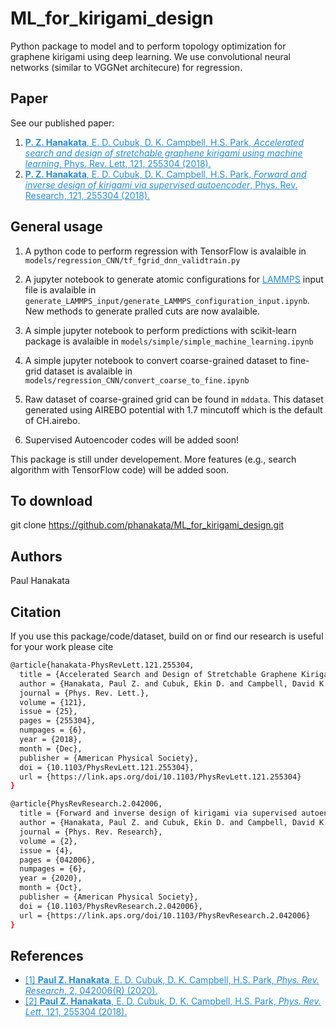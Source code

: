 # ML_for_kirigami_design
Python package to model and to perform topology optimization for graphene kirigami using deep learning. We use convolutional neural networks (similar to VGGNet architecure) for regression. 

## Paper 
See our published paper: 
1. <a href="https://journals.aps.org/prl/abstract/10.1103/PhysRevLett.121.255304" style="color:#268cd7
"> **P. Z. Hanakata**, E. D. Cubuk, D. K. Campbell, H.S. Park, *Accelerated search and design of stretchable graphene kirigami using machine learning*, Phys. Rev. Lett, 121, 255304  (2018).</a>
2. <a href="https://journals.aps.org/prresearch/abstract/10.1103/PhysRevResearch.2.042006" style="color:#268cd7
"> **P. Z. Hanakata**, E. D. Cubuk, D. K. Campbell, H.S. Park, *Forward and inverse design of kirigami via supervised autoencoder*, Phys. Rev. Research, 121, 255304  (2018).</a>


## General usage 
1. A python code to perform regression with TensorFlow is avalaible in `models/regression_CNN/tf_fgrid_dnn_validtrain.py`

2. A jupyter notebook to generate atomic configurations for <a href="https://lammps.sandia.gov/" style="color:#268cd7
">LAMMPS</a> input file is avalaible in `generate_LAMMPS_input/generate_LAMMPS_configuration_input.ipynb`. New methods to generate pralled cuts are now avalaible. 
 
3. A simple jupyter notebook to perform predictions with scikit-learn package is avalaible in `models/simple/simple_machine_learning.ipynb`

4. A simple jupyter notebook to convert coarse-grained dataset to fine-grid dataset is avalaible in `models/regression_CNN/convert_coarse_to_fine.ipynb`

5. Raw dataset of coarse-grained grid can be found in `mddata`. This dataset generated using AIREBO potential with 1.7 mincutoff which is the default of CH.airebo.

6. Supervised Autoencoder codes will be added soon! 


This package is still under developement. More features (e.g., search algorithm with TensorFlow code) will be added soon.

## To download 
git clone https://github.com/phanakata/ML_for_kirigami_design.git

## Authors
Paul Hanakata

## Citation

If you use this package/code/dataset, build on  or find our research is useful for your work please cite 
```bash
@article{hanakata-PhysRevLett.121.255304,
  title = {Accelerated Search and Design of Stretchable Graphene Kirigami Using Machine Learning},
  author = {Hanakata, Paul Z. and Cubuk, Ekin D. and Campbell, David K. and Park, Harold S.},
  journal = {Phys. Rev. Lett.},
  volume = {121},
  issue = {25},
  pages = {255304},
  numpages = {6},
  year = {2018},
  month = {Dec},
  publisher = {American Physical Society},
  doi = {10.1103/PhysRevLett.121.255304},
  url = {https://link.aps.org/doi/10.1103/PhysRevLett.121.255304}
}
```
```bash
@article{PhysRevResearch.2.042006,
  title = {Forward and inverse design of kirigami via supervised autoencoder},
  author = {Hanakata, Paul Z. and Cubuk, Ekin D. and Campbell, David K. and Park, Harold S.},
  journal = {Phys. Rev. Research},
  volume = {2},
  issue = {4},
  pages = {042006},
  numpages = {6},
  year = {2020},
  month = {Oct},
  publisher = {American Physical Society},
  doi = {10.1103/PhysRevResearch.2.042006},
  url = {https://link.aps.org/doi/10.1103/PhysRevResearch.2.042006}
}
```
## References
* <a href="https://journals.aps.org/prresearch/abstract/10.1103/PhysRevResearch.2.042006" style="color:#268cd7">[1] **Paul Z. Hanakata**, E. D. Cubuk, D. K. Campbell, H.S. Park, *Phys. Rev. Research*, 2, 042006(R) (2020).</a>
* <a href="https://journals.aps.org/prl/abstract/10.1103/PhysRevLett.121.255304" style="color:#268cd7">[2] **Paul Z. Hanakata**, E. D. Cubuk, D. K. Campbell, H.S. Park, *Phys. Rev. Lett*, 121, 255304  (2018).</a>

